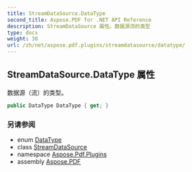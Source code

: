```yaml
---
title: StreamDataSource.DataType
second_title: Aspose.PDF for .NET API Reference
description: StreamDataSource 属性。数据源流的类型
type: docs
weight: 30
url: /zh/net/aspose.pdf.plugins/streamdatasource/datatype/
---
```

## StreamDataSource.DataType 属性

数据源（流）的类型。

```csharp
public DataType DataType { get; }
```

### 另请参阅

* enum [DataType](../../datatype/)
* class [StreamDataSource](../)
* namespace [Aspose.Pdf.Plugins](../../../aspose.pdf.plugins/)
* assembly [Aspose.PDF](../../../)
